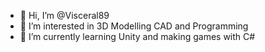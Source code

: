 - 👋 Hi, I’m @Visceral89
- 👀 I’m interested in 3D Modelling CAD and Programming
- 🌱 I’m currently learning Unity and making games with C#

<!---
Visceral89/Visceral89 is a ✨ special ✨ repository because its `README.md` (this file) appears on your GitHub profile.
You can click the Preview link to take a look at your changes.
--->
